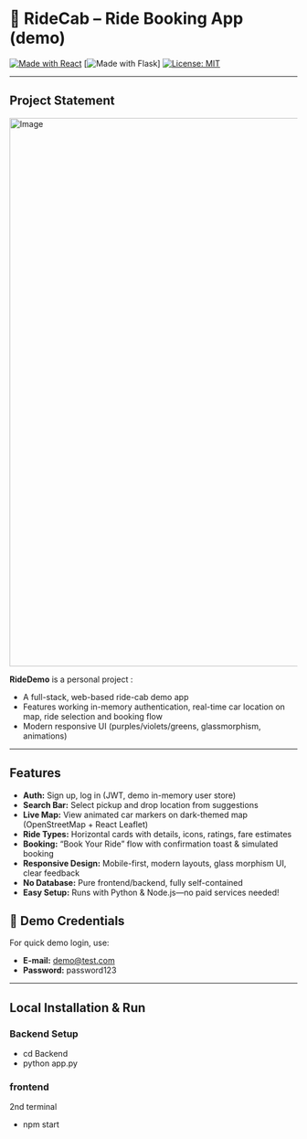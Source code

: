 # 🚗 RideCab – Ride Booking App (demo)

[![Made with React](https://img.shields.io/badge/Made%20with-React-blue?logo=react)](https://react.dev)
[![Made with Flask](https://img.shields.io/badge/Backend-Flask-green?logo=flask)]
[![License: MIT](https://img.shields.io/badge/License-MIT-yellow.svg)](LICENSE)

---

##  Project Statement 

<img width="1920" height="960" alt="Image" src="https://github.com/user-attachments/assets/6cad7c09-5173-483c-8d5b-ca6c2c3ce320" />

**RideDemo** is a personal project :
-  A full-stack, web-based ride-cab demo app
-  Features working in-memory authentication, real-time car location on map, ride selection and booking flow
-  Modern responsive UI (purples/violets/greens, glassmorphism, animations)

---

##  Features

- **Auth:** Sign up, log in (JWT, demo in-memory user store)
- **Search Bar:** Select pickup and drop location from suggestions
- **Live Map:** View animated car markers on dark-themed map (OpenStreetMap + React Leaflet)
- **Ride Types:** Horizontal cards with details, icons, ratings, fare estimates
- **Booking:** “Book Your Ride” flow with confirmation toast & simulated booking
- **Responsive Design:** Mobile-first, modern layouts, glass morphism UI, clear feedback
- **No Database:** Pure frontend/backend, fully self-contained
- **Easy Setup:** Runs with Python & Node.js—no paid services needed!


## 📝 Demo Credentials

For quick demo login, use:
- **E-mail:** demo@test.com
- **Password:** password123

---

##  Local Installation & Run 

### **Backend Setup**  

- cd Backend
- python app.py

### **frontend**

2nd terminal
- npm start
